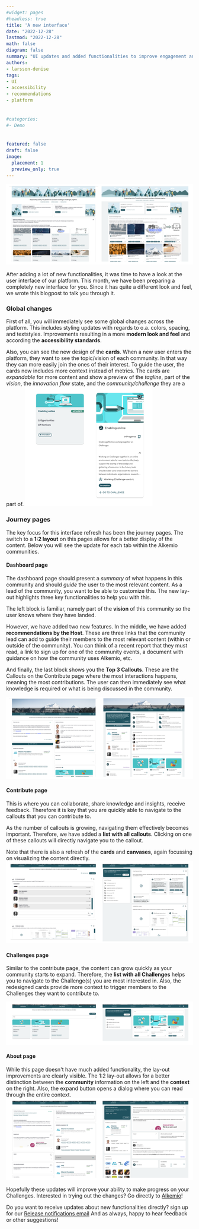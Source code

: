 ```yaml
---
#widget: pages
#headless: true
title: 'A new interface'
date: "2022-12-28"
lastmod: "2022-12-28"
math: false
diagram: false
summary: "UI updates and added functionalities to improve engagement and navigation"
authors:
- larsson-denise
tags:
- UI
- accessibility
- recommendations
- platform


#categories:
#- Demo


featured: false
draft: false
image:
  placement: 1
  preview_only: true
---
```


![](./header.png)

After adding a lot of new functionalities, it was time to have a look at the user interface of our platform. This month, we have been preparing a completely new interface for you. Since it has quite a different look and feel, we wrote this blogpost to talk you through it.

### Global changes
First of all, you will immediately see some global changes across the platform. This includes styling updates with regards to o.a. colors, spacing, and textstyles. Improvements resulting in a more **modern look and feel** and according the **accessibility standards**.

Also, you can see the new design of the **cards**. When a new user enters the platform, they want to see the topic/vision of each community. In that way they can more easily join the ones of their interest. To guide the user, the cards now includes more context instead of metrics. The cards are *expandable* for more content and show a preview of the *tagline*, part of the *vision*, the *innovation flow* state, and the *community/challenge* they are a part of.
![](./cards.png)

### Journey pages
The key focus for this interface refresh has been the journey pages. The switch to a **1:2 layout** on this pages allows for a better display of the content. Below you will see the update for each tab within the Alkemio communities. 

#### Dashboard page
The dashboard page should present a *summary* of what happens in this community and should *guide* the user to the most relevant content. As a lead of the community, you want to be able to customize this. The new lay-out highlights three key functionalities to help you with this. 

The left block is familiar, namely part of the **vision** of this community so the user knows where they have landed. 

However, we have added two new features. In the middle, we have added **recommendations by the Host**. These are three links that the community lead can add to guide their members to the most relevant content (within or outside of the community). You can think of a recent report that they must read, a link to sign up for one of the community events, a document with guidance on how the community uses Alkemio, etc. 

And finally, the last block shows you the **Top 3 Callouts**. These are the Callouts on the Contribute page where the most interactions happens, meaning the most contributions. The user can then immediately see what knowledge is required or what is being discussed in the community. 

![](./dashboard.png)

#### Contribute page
This is where you can collaborate, share knowledge and insights, receive feedback. Therefore it is key that you are quickly able to navigate to the callouts that you can contribute to. 

As the number of callouts is growing, navigating them effectively becomes important. Therefore, we have added a **list with all callouts**. Clicking on one of these callouts will directly navigate you to the callout.

Note that there is also a refresh of the **cards** and **canvases**, again focussing on visualizing the content directly.
![](./contribute.png)

#### Challenges page
Similar to the contribute page, the content can grow quickly as your community starts to expand. Therefore, the **list with all Challenges** helps you to navigate to the Challenge(s) you are most interested in. Also, the redesigned cards provide more context to trigger members to the Challenges they want to contribute to.

![](./challenges.png)

#### About page
While this page doesn't have much added functionality, the lay-out improvements are clearly visible. The 1:2 lay-out allows for a better distinction between the **community** information on the left and the **context** on the right. Also, the expand button opens a dialog where you can read through the entire context.
![](./about.png)

Hopefully these updates will improve your ability to make progress on your Challenges. Interested in trying out the changes? Go directly to [Alkemio](https://alkem.io)!

Do you want to receive updates about new functionalities directly? sign up for our [Release notifications email](https://alkemio.foundation/releases) And as always, happy to hear feedback or other suggestions!

